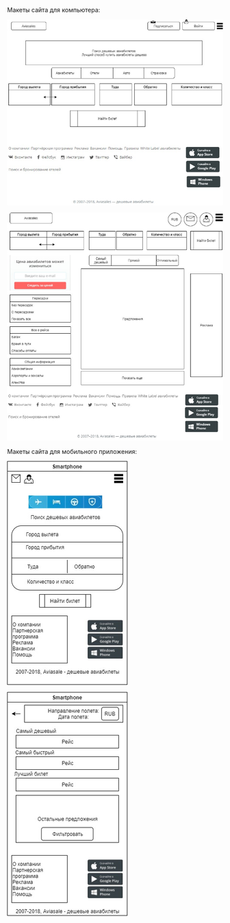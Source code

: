 Макеты сайта для компьютера:

![alt text](https://github.com/ctel-prj-mng/2-wireframe-130218-Kseniaveh/blob/master/maket1.jpg)


![alt text](https://github.com/ctel-prj-mng/2-wireframe-130218-Kseniaveh/blob/master/Maket2.jpg)


Макеты сайта для мобильного приложения: 

![alt text](https://github.com/ctel-prj-mng/2-wireframe-130218-Kseniaveh/blob/master/maket3%20(2).jpg)


![alt text](https://github.com/ctel-prj-mng/2-wireframe-130218-Kseniaveh/blob/master/maket4.jpg)
